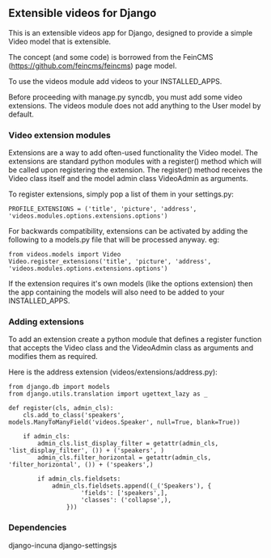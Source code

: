## Extensible videos for Django

This is an extensible videos app for Django, designed to provide a simple Video model that is extensible.

The concept (and some code) is borrowed from the FeinCMS (https://github.com/feincms/feincms) page model.

To use the videos module add videos to your INSTALLED_APPS.

Before proceeding with manage.py syncdb, you must add some video extensions. The videos module does not add anything to the User model by default.


### Video extension modules

Extensions are a way to add often-used functionality the Video model. The extensions are standard python modules with a register() method which will be called upon registering the extension. The register() method receives the Video class itself and the model admin class VideoAdmin as arguments.

To register extensions, simply pop a list of them in your settings.py:

    PROFILE_EXTENSIONS = ('title', 'picture', 'address', 'videos.modules.options.extensions.options')

For backwards compatibility, extensions can be activated by adding the following to a models.py file that will be processed anyway. eg:

    from videos.models import Video
    Video.register_extensions('title', 'picture', 'address', 'videos.modules.options.extensions.options')


If the extension requires it's own models (like the options extension) then the app containing the models will also need to be added to your INSTALLED_APPS.

### Adding extensions

To add an extension create a python module that defines a register function that accepts the Video class and the VideoAdmin class as arguments and modifies them as required.

Here is the address extension (videos/extensions/address.py):

    from django.db import models
    from django.utils.translation import ugettext_lazy as _

    def register(cls, admin_cls):
        cls.add_to_class('speakers', models.ManyToManyField('videos.Speaker', null=True, blank=True))

        if admin_cls:
            admin_cls.list_display_filter = getattr(admin_cls, 'list_display_filter', ()) + ('speakers', )
            admin_cls.filter_horizontal = getattr(admin_cls, 'filter_horizontal', ()) + ('speakers',)

            if admin_cls.fieldsets:
                admin_cls.fieldsets.append((_('Speakers'), {
                        'fields': ['speakers',],
                        'classes': ('collapse',),
                    }))


### Dependencies

django-incuna
django-settingsjs
